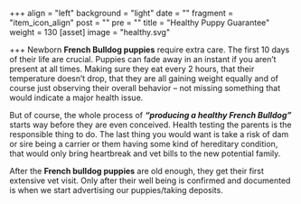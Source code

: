 +++
align = "left"
background = "light"
date = ""
fragment = "item_icon_align"
post = ""
pre = ""
title = "Healthy Puppy Guarantee"
weight = 130
[asset]
image = "healthy.svg"

+++
Newborn **French Bulldog puppies** require extra care. The first 10 days of their life are crucial. Puppies can fade away in an instant if you aren’t present at all times. Making sure they eat every 2 hours, that their temperature doesn’t drop, that they are all gaining weight equally and of course just observing their overall behavior – not missing something that would indicate a major health issue.

But of course, the whole process of **_“producing a healthy French Bulldog”_** starts way before they are even conceived. Health testing the parents is the responsible thing to do. The last thing you would want is take a risk of dam or sire being a carrier or them having some kind of hereditary condition, that would only bring heartbreak and vet bills to the new potential family.

After the **French bulldog puppies** are old enough, they get their first extensive vet visit. Only after their well being is confirmed and documented is when we start advertising our puppies/taking deposits.